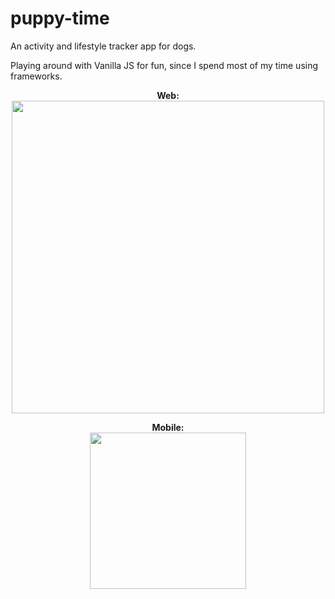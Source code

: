 # puppy-time
An activity and lifestyle tracker app for dogs.

Playing around with Vanilla JS for fun, since I spend most of my time using frameworks.

<p align="center">
  <b>Web:</b></br>
  <img src="https://user-images.githubusercontent.com/44475953/91387602-7d5f9100-e7ea-11ea-9bc9-8610f8338176.png" width=500>
</p>
 
<p align="center">
<b>Mobile:</b></br>
  <img src="https://user-images.githubusercontent.com/44475953/91505795-54d8a500-e885-11ea-8dc8-a3f528852956.png" width=250px> 
</p>
